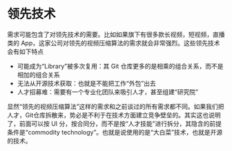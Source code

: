 # 领先技术

需求可能包含了对领先技术的需要。比如如果旗下有很多款长视频，短视频，直播类的 App，这家公司对领先的视频压缩算法的需求就会非常强烈。这些领先技术会有如下特点

* 可能成为“Library”被多次复用：其 Git 仓库更多的是相乘的组合关系，而不是相加的组合关系
* 无法从开源技术获取：也就是不能把工作“外包”出去
* 人才招募难：需要有一个专业化团队来吸引人才，甚至组建“研究院”

显然“领先的视频压缩算法”这样的需求和之前谈过的所有需求都不同。如果我们把人才，Git仓库拆散来，势必是不利于在技术方面建立竞争壁垒的。其实这也说明了，前面可以按 UI 分，按合同分，而不是按“人才技能”进行拆分，其隐含的前提条件是“commodity technology”。也就是说使用的是“大白菜”技术，也就是开源的技术。

